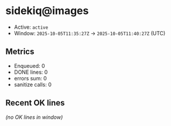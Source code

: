# sidekiq@images

- Active: `active`
- Window: `2025-10-05T11:35:27Z` → `2025-10-05T11:40:27Z` (UTC)

## Metrics
- Enqueued: 0
- DONE lines: 0
- errors sum: 0
- sanitize calls: 0

## Recent OK lines
_(no OK lines in window)_
